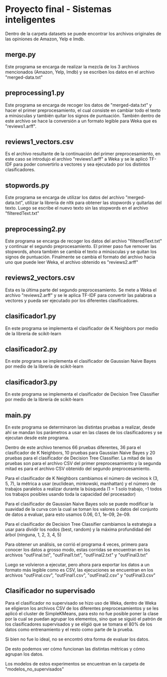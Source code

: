 # Proyecto final - Sistemas inteligentes

Dentro de la carpeta datasets se puede encontrar los archivos originales de las opiniones de Amazon, Yelp e Imdb.

## merge.py

Este programa se encarga de realizar la mezcla de los 3 archivos mencionados (Amazon, Yelp, Imdb) y se escriben los datos en el archivo "merged-data.txt"

## preprocessing1.py

Este programa se encarga de recoger los datos de "merged-data.txt" y hacer el primer preprocesamiento, el cual consiste en cambiar todo el texto a minúsculas y también quitar los signos de puntuación. También dentro de este archivo se hace la conversión a un formato legible para Weka que es "reviews1.arff".

## reviews1_vectors.csv

Es el archivo resultante de la continuación del primer preprocesamiento, en este caso se introdujo el archivo "reviews1.arff" a Weka y se le aplicó TF-IDF para poder convertirlo a vectores y sea ejecutado por los distintos clasificadores.

## stopwords.py

Este programa se encarga de utilizar los datos del archivo "merged-data.txt", utilizar la librería de nltk para obtener las stopwords y quitarlas del texto. Luego se escribe el nuevo texto sin las stopwords en el archivo "filteredText.txt"

## preprocessing2.py

Este programa se encarga de recoger los datos del archivo "filteredText.txt" y continuar el segundo preprocesamiento. El primer paso fue remover las stopwords, ahora también se cambia el texto a minúsculas y se quitan los signos de puntuación. Finalmente se cambia el formato del archivo hacia uno que puede leer Weka, el archivo obtenido es "reviews2.arff"

## reviews2_vectors.csv

Esta es la última parte del segundo preprocesamiento. Se mete a Weka el archivo "reviews2.arff" y se le aplica TF-IDF para convertir las palabras a vectores y pueda ser ejecutado por los diferentes clasificadores.

## clasificador1.py

En este programa se implementa el clasificador de K Neighbors por medio de la librería de scikit-learn

## clasificador2.py

En este programa se implementa el clasificador de Gaussian Naive Bayes por medio de la librería de scikit-learn

## clasificador3.py

En este programa se implementa el clasificador de Decision Tree Classifier por medio de la librería de scikit-learn

## main.py

En este programa se determinaron las distintas pruebas a realizar, desde ahí se mandan los parámetros a usar en las clases de los clasificadores y se ejecutan desde este programa.

Dentro de este archivo tenemos 66 pruebas diferentes, 36 para el clasificador de K Neighbors, 10 pruebas para Gaussian Naive Bayes y 20 pruebas para el clasificador de Decision Tree Classifier. La mitad de las pruebas son para el archivo CSV del primer preprocesamiento y la segunda mitad es para el archivo CSV obtenido del segundo preprocesamiento.

Para el clasificador de K Neighbors cambiamos el número de vecinos k (3, 5, 7), la métrica a usar (euclidean, minkowski, manhattan) y el número de trabajos paralelos a realizar durante la búsqueda (1 = 1 solo trabajo, -1 todos los trabajos posibles usando toda la capacidad del procesador)

Para el clasificador de Gaussian Naive Bayes solo se puede modificar la suavidad de la curva con la cual se toman los valores o datos del conjunto de datos a evaluar, para esto usamos 0.06, 0.1, 1e-09, 2e-09.

Para el clasificador de Decision Tree Classifier cambiamos la estrategia a usar para dividir los nodos (best, random) y la  máxima profundidad del árbol (ninguna, 1, 2, 3, 4, 5)

Para obtener un análisis, se corrió el programa 4 veces, primero para conocer los datos a grosso modo, estas corridas se encuentran en los archivos "outFinal.txt", "outFinal1.txt", "outFinal2.txt" y "outFinal3.txt"

Luego se volvieron a ejecutar, pero ahora para exportar los datos a un formato más legible como es CSV, las ejecuciones se encuentran en los archivos "outFinal.csv", "outFinal1.csv", "outFinal2.csv" y "outFinal3.csv"

## Clasificador no supervisado

Para el clasificador no supervisado se hizo uso de Weka, dentro de Weka se eligieron los archivos CSV de los diferentes preprocesamientos y se les aplicó el cluster de SimpleKMeans, para esto no fue posible poner la clase por la cual se puedan agrupar los elementos, sino que se siguió el patrón de los clasificadores supervisados y se eligió que se tomara el 80% de los datos como entrenamiento y el resto como parte de la prueba.

Si bien no fue lo ideal, no se encontró otra forma de evaluar los datos.

De esto podemos ver cómo funcionan las distintas métricas y cómo agrupan los datos.

Los modelos de estos experimentos se encuentran en la carpeta de "modelos_no_supervisados"